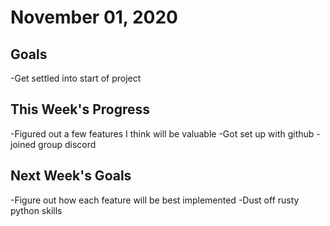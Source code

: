 # November 01, 2020

## Goals


-Get settled into start of project


## This Week's Progress

-Figured out a few features I think will be valuable
-Got set up with github
-joined group discord

## Next Week's Goals
-Figure out how each feature will be best implemented
-Dust off rusty python skills 
